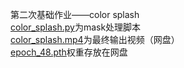 第二次基础作业——color splash \
[color_splash.py](https://github.com/YancyGuo/OpenMMLabCamp_Cls/blob/master/homework_2_base_color_splash/color_splash.py)为mask处理脚本 \
[color_splash.mp4](https://github.com/YancyGuo/OpenMMLabCamp_Cls/blob/master/homework_2_base_color_splash/color_splash.mp4)为最终输出视频（网盘）\
[epoch_48.pth](https://drive.google.com/file/d/10jAnKn0wfqOCbsMwgjhlRYwksqYHB3e6/view?usp=share_link)权重存放在网盘
